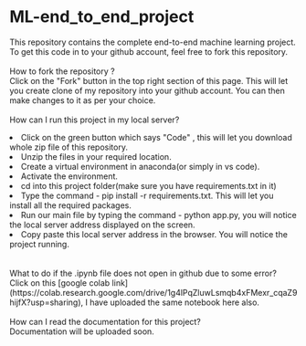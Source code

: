 # ML-end_to_end_project
This repository contains the complete end-to-end machine learning project. <br>
To get this code in to your github account, feel free to fork this repository. <br><br>
How to fork the repository ? <br>
Click on the "Fork" button in the top right section of this page. This will let you create clone of my repository into your github account. You can then make changes to it as per your choice. <br><br>
How can I run this project in my local server?
<li>Click on the green button which says "Code" , this will let you download whole zip file of this repository.</li>
<li>Unzip the files in your required location.</li>
<li>Create a virtual environment in anaconda(or simply in vs code).</li>
<li>Activate the environment.</li>
<li>cd into this project folder(make sure you have requirements.txt in it)</li>
<li>Type the command - pip install -r requirements.txt. This will let you install all the required packages.</li>
<li>Run our main file by typing the command - python app.py, you will notice the local server address displayed on the screen.</li>
<li>Copy paste this local server address in the browser. You will notice the project running.</li><br><br>
What to do if the .ipynb file does not open in github due to some error?<br>
Click on this [google colab link](https://colab.research.google.com/drive/1g4lPqZluwLsmqb4xFMexr_cqaZ9hijfX?usp=sharing), I have uploaded the same notebook here also.<br><br>
How can I read the documentation for this project?<br>
Documentation will be uploaded soon.<br><br>


